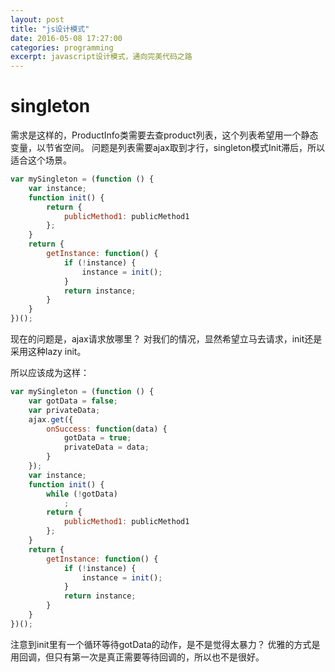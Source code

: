 ```yaml
---
layout: post
title: "js设计模式"
date: 2016-05-08 17:27:00
categories: programming
excerpt: javascript设计模式，通向完美代码之路
---
```


# singleton

需求是这样的，ProductInfo类需要去查product列表，这个列表希望用一个静态变量，以节省空间。
问题是列表需要ajax取到才行，singleton模式Init滞后，所以适合这个场景。

```javascript
var mySingleton = (function () {
    var instance;
    function init() {
        return {
            publicMethod1: publicMethod1
        };
    }
    return {
        getInstance: function() {
            if (!instance) {
                instance = init();
            }
            return instance;
        }
    }
})();
```

现在的问题是，ajax请求放哪里？
对我们的情况，显然希望立马去请求，init还是采用这种lazy init。

所以应该成为这样：

```javascript
var mySingleton = (function () {
    var gotData = false;
    var privateData;
    ajax.get({
        onSuccess: function(data) {
            gotData = true;
            privateData = data;
        }
    });
    var instance;
    function init() {
        while (!gotData)
            ;
        return {
            publicMethod1: publicMethod1
        };
    }
    return {
        getInstance: function() {
            if (!instance) {
                instance = init();
            }
            return instance;
        }
    }
})();
```

注意到init里有一个循环等待gotData的动作，是不是觉得太暴力？
优雅的方式是用回调，但只有第一次是真正需要等待回调的，所以也不是很好。 
